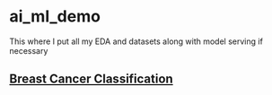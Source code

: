 # ai_ml_demo
This where I put all my EDA and datasets along with model serving if necessary
## [Breast Cancer Classification](/bccd.ipynb)
